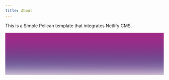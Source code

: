 ```yaml
---
title: About
---
```

This is a Simple Pelican template that integrates Netlify CMS.

![test](/uploads/councils-home-010.png "test")
